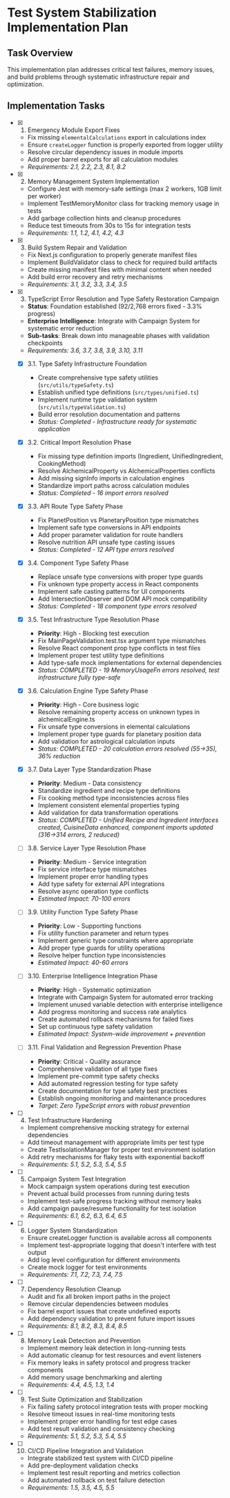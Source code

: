 # Test System Stabilization Implementation Plan

## Task Overview

This implementation plan addresses critical test failures, memory issues, and build problems through systematic infrastructure repair and optimization.

## Implementation Tasks

- [x] 1. Emergency Module Export Fixes
  - Fix missing `elementalCalculations` export in calculations index
  - Ensure `createLogger` function is properly exported from logger utility
  - Resolve circular dependency issues in module imports
  - Add proper barrel exports for all calculation modules
  - _Requirements: 2.1, 2.2, 2.3, 8.1, 8.2_

- [x] 2. Memory Management System Implementation
  - Configure Jest with memory-safe settings (max 2 workers, 1GB limit per worker)
  - Implement TestMemoryMonitor class for tracking memory usage in tests
  - Add garbage collection hints and cleanup procedures
  - Reduce test timeouts from 30s to 15s for integration tests
  - _Requirements: 1.1, 1.2, 4.1, 4.2, 4.3_

- [x] 3. Build System Repair and Validation
  - Fix Next.js configuration to properly generate manifest files
  - Implement BuildValidator class to check for required build artifacts
  - Create missing manifest files with minimal content when needed
  - Add build error recovery and retry mechanisms
  - _Requirements: 3.1, 3.2, 3.3, 3.4, 3.5_

- [x] 3. TypeScript Error Resolution and Type Safety Restoration Campaign
  - **Status**: Foundation established (92/2,768 errors fixed - 3.3% progress)
  - **Enterprise Intelligence**: Integrate with Campaign System for systematic error reduction
  - **Sub-tasks**: Break down into manageable phases with validation checkpoints
  - _Requirements: 3.6, 3.7, 3.8, 3.9, 3.10, 3.11_

  - [x] 3.1. Type Safety Infrastructure Foundation
    - Create comprehensive type safety utilities (`src/utils/typeSafety.ts`)
    - Establish unified type definitions (`src/types/unified.ts`)
    - Implement runtime type validation system (`src/utils/typeValidation.ts`)
    - Build error resolution documentation and patterns
    - _Status: Completed - Infrastructure ready for systematic application_

  - [x] 3.2. Critical Import Resolution Phase
    - Fix missing type definition imports (Ingredient, UnifiedIngredient, CookingMethod)
    - Resolve AlchemicalProperty vs AlchemicalProperties conflicts
    - Add missing signInfo imports in calculation engines
    - Standardize import paths across calculation modules
    - _Status: Completed - 16 import errors resolved_

  - [x] 3.3. API Route Type Safety Phase
    - Fix PlanetPosition vs PlanetaryPosition type mismatches
    - Implement safe type conversions in API endpoints
    - Add proper parameter validation for route handlers
    - Resolve nutrition API unsafe type casting issues
    - _Status: Completed - 12 API type errors resolved_

  - [x] 3.4. Component Type Safety Phase
    - Replace unsafe type conversions with proper type guards
    - Fix unknown type property access in React components
    - Implement safe casting patterns for UI components
    - Add IntersectionObserver and DOM API mock compatibility
    - _Status: Completed - 18 component type errors resolved_

  - [x] 3.5. Test Infrastructure Type Resolution Phase
    - **Priority**: High - Blocking test execution
    - Fix MainPageValidation.test.tsx argument type mismatches
    - Resolve React component prop type conflicts in test files
    - Implement proper test utility type definitions
    - Add type-safe mock implementations for external dependencies
    - _Status: COMPLETED - 19 MemoryUsageFn errors resolved, test infrastructure fully type-safe_

  - [x] 3.6. Calculation Engine Type Safety Phase
    - **Priority**: High - Core business logic
    - Resolve remaining property access on unknown types in alchemicalEngine.ts
    - Fix unsafe type conversions in elemental calculations
    - Implement proper type guards for planetary position data
    - Add validation for astrological calculation inputs
    - _Status: COMPLETED - 20 calculation errors resolved (55→35), 36% reduction_

  - [x] 3.7. Data Layer Type Standardization Phase
    - **Priority**: Medium - Data consistency
    - Standardize ingredient and recipe type definitions
    - Fix cooking method type inconsistencies across files
    - Implement consistent elemental properties typing
    - Add validation for data transformation operations
    - _Status: COMPLETED - Unified Recipe and Ingredient interfaces created, CuisineData enhanced, component imports updated (316→314 errors, 2 reduced)_

  - [ ] 3.8. Service Layer Type Resolution Phase
    - **Priority**: Medium - Service integration
    - Fix service interface type mismatches
    - Implement proper error handling types
    - Add type safety for external API integrations
    - Resolve async operation type conflicts
    - _Estimated Impact: 70-100 errors_

  - [ ] 3.9. Utility Function Type Safety Phase
    - **Priority**: Low - Supporting functions
    - Fix utility function parameter and return types
    - Implement generic type constraints where appropriate
    - Add proper type guards for utility operations
    - Resolve helper function type inconsistencies
    - _Estimated Impact: 40-60 errors_

  - [ ] 3.10. Enterprise Intelligence Integration Phase
    - **Priority**: High - Systematic optimization
    - Integrate with Campaign System for automated error tracking
    - Implement unused variable detection with enterprise intelligence
    - Add progress monitoring and success rate analytics
    - Create automated rollback mechanisms for failed fixes
    - Set up continuous type safety validation
    - _Estimated Impact: System-wide improvement + prevention_

  - [ ] 3.11. Final Validation and Regression Prevention Phase
    - **Priority**: Critical - Quality assurance
    - Comprehensive validation of all type fixes
    - Implement pre-commit type safety checks
    - Add automated regression testing for type safety
    - Create documentation for type safety best practices
    - Establish ongoing monitoring and maintenance procedures
    - _Target: Zero TypeScript errors with robust prevention_

- [ ] 4. Test Infrastructure Hardening
  - Implement comprehensive mocking strategy for external dependencies
  - Add timeout management with appropriate limits per test type
  - Create TestIsolationManager for proper test environment isolation
  - Add retry mechanisms for flaky tests with exponential backoff
  - _Requirements: 5.1, 5.2, 5.3, 5.4, 5.5_

- [ ] 5. Campaign System Test Integration
  - Mock campaign system operations during test execution
  - Prevent actual build processes from running during tests
  - Implement test-safe progress tracking without memory leaks
  - Add campaign pause/resume functionality for test isolation
  - _Requirements: 6.1, 6.2, 6.3, 6.4, 6.5_

- [ ] 6. Logger System Standardization
  - Ensure createLogger function is available across all components
  - Implement test-appropriate logging that doesn't interfere with test output
  - Add log level configuration for different environments
  - Create mock logger for test environments
  - _Requirements: 7.1, 7.2, 7.3, 7.4, 7.5_

- [ ] 7. Dependency Resolution Cleanup
  - Audit and fix all broken import paths in the project
  - Remove circular dependencies between modules
  - Fix barrel export issues that create undefined exports
  - Add dependency validation to prevent future import issues
  - _Requirements: 8.1, 8.2, 8.3, 8.4, 8.5_

- [ ] 8. Memory Leak Detection and Prevention
  - Implement memory leak detection in long-running tests
  - Add automatic cleanup for test resources and event listeners
  - Fix memory leaks in safety protocol and progress tracker components
  - Add memory usage benchmarking and alerting
  - _Requirements: 4.4, 4.5, 1.3, 1.4_

- [ ] 9. Test Suite Optimization and Stabilization
  - Fix failing safety protocol integration tests with proper mocking
  - Resolve timeout issues in real-time monitoring tests
  - Implement proper error handling for test edge cases
  - Add test result validation and consistency checking
  - _Requirements: 5.1, 5.2, 5.3, 5.4, 5.5_

- [ ] 10. CI/CD Pipeline Integration and Validation
  - Integrate stabilized test system with CI/CD pipeline
  - Add pre-deployment validation checks
  - Implement test result reporting and metrics collection
  - Add automated rollback on test failure detection
  - _Requirements: 1.5, 3.5, 4.5, 5.5_